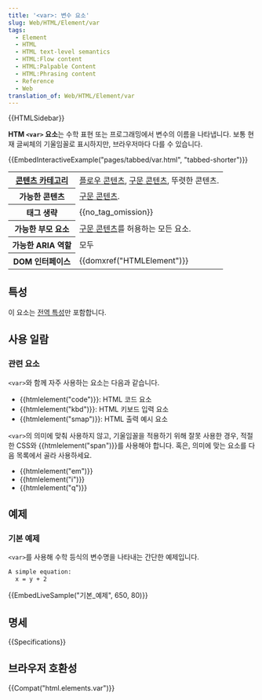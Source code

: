 ```yaml
---
title: '<var>: 변수 요소'
slug: Web/HTML/Element/var
tags:
  - Element
  - HTML
  - HTML text-level semantics
  - HTML:Flow content
  - HTML:Palpable Content
  - HTML:Phrasing content
  - Reference
  - Web
translation_of: Web/HTML/Element/var
---
```

{{HTMLSidebar}}

**HTM `<var>` 요소**는 수학 표현 또는 프로그래밍에서 변수의 이름을 나타냅니다. 보통 현재 글씨체의 기울임꼴로 표시하지만, 브라우저마다 다를 수 있습니다.

{{EmbedInteractiveExample("pages/tabbed/var.html", "tabbed-shorter")}}

<table class="properties">
  <tbody>
    <tr>
      <th scope="row">
        <a href="/ko/docs/Web/Guide/HTML/Content_categories">콘텐츠 카테고리</a>
      </th>
      <td>
        <a href="/ko/docs/Web/Guide/HTML/Content_categories#플로우_콘텐츠"
          >플로우 콘텐츠</a
        >,
        <a href="/ko/docs/Web/Guide/HTML/Content_categories#구문_콘텐츠"
          >구문 콘텐츠</a
        >, 뚜렷한 콘텐츠.
      </td>
    </tr>
    <tr>
      <th scope="row">가능한 콘텐츠</th>
      <td>
        <a href="/ko/docs/Web/Guide/HTML/Content_categories#구문_콘텐츠"
          >구문 콘텐츠</a
        >.
      </td>
    </tr>
    <tr>
      <th scope="row">태그 생략</th>
      <td>{{no_tag_omission}}</td>
    </tr>
    <tr>
      <th scope="row">가능한 부모 요소</th>
      <td>
        <a href="/ko/docs/Web/Guide/HTML/Content_categories#구문_콘텐츠"
          >구문 콘텐츠</a
        >를 허용하는 모든 요소.
      </td>
    </tr>
    <tr>
      <th scope="row">가능한 ARIA 역할</th>
      <td>모두</td>
    </tr>
    <tr>
      <th scope="row">DOM 인터페이스</th>
      <td>{{domxref("HTMLElement")}}</td>
    </tr>
  </tbody>
</table>

## 특성

이 요소는 [전역 특성](/ko/docs/Web/HTML/Global_attributes)만 포함합니다.

## 사용 일람

### 관련 요소

`<var>`와 함께 자주 사용하는 요소는 다음과 같습니다.

- {{htmlelement("code")}}: HTML 코드 요소
- {{htmlelement("kbd")}}: HTML 키보드 입력 요소
- {{htmlelement("smap")}}: HTML 출력 예시 요소

`<var>`의 의미에 맞춰 사용하지 않고, 기울임꼴을 적용하기 위해 잘못 사용한 경우, 적절한 CSS와 {{htmlelement("span")}}를 사용해야 합니다. 혹은, 의미에 맞는 요소를 다음 목록에서 골라 사용하세요.

- {{htmlelement("em")}}
- {{htmlelement("i")}}
- {{htmlelement("q")}}

## 예제

### 기본 예제

`<var>`를 사용해 수학 등식의 변수명을 나타내는 간단한 예제입니다.

```html
A simple equation:
  x = y + 2
```

{{EmbedLiveSample("기본_예제", 650, 80)}}

## 명세

{{Specifications}}

## 브라우저 호환성

{{Compat("html.elements.var")}}
